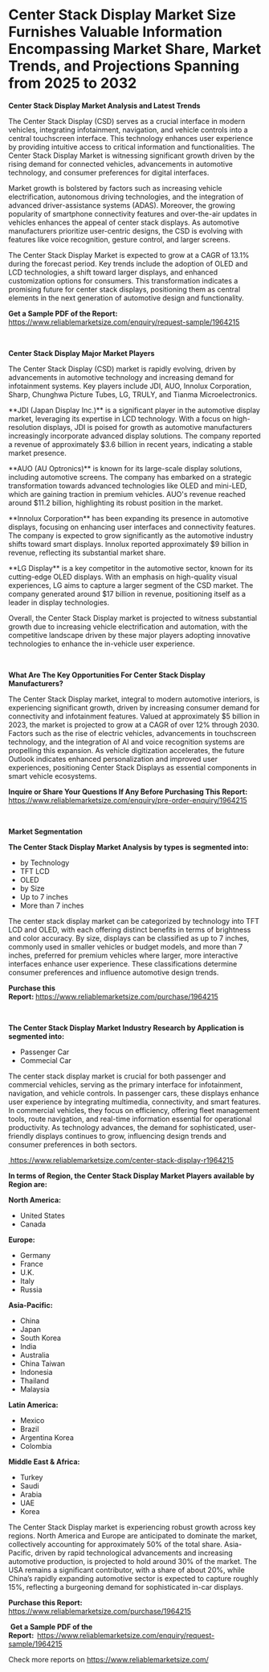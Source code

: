 <p><h1>Center Stack Display Market Size Furnishes Valuable Information Encompassing Market Share, Market Trends, and Projections Spanning from 2025 to 2032</h1></p><p><strong>Center Stack Display Market Analysis and Latest Trends</strong></p>
<p><p>The Center Stack Display (CSD) serves as a crucial interface in modern vehicles, integrating infotainment, navigation, and vehicle controls into a central touchscreen interface. This technology enhances user experience by providing intuitive access to critical information and functionalities. The Center Stack Display Market is witnessing significant growth driven by the rising demand for connected vehicles, advancements in automotive technology, and consumer preferences for digital interfaces.</p><p>Market growth is bolstered by factors such as increasing vehicle electrification, autonomous driving technologies, and the integration of advanced driver-assistance systems (ADAS). Moreover, the growing popularity of smartphone connectivity features and over-the-air updates in vehicles enhances the appeal of center stack displays. As automotive manufacturers prioritize user-centric designs, the CSD is evolving with features like voice recognition, gesture control, and larger screens.</p><p>The Center Stack Display Market is expected to grow at a CAGR of 13.1% during the forecast period. Key trends include the adoption of OLED and LCD technologies, a shift toward larger displays, and enhanced customization options for consumers. This transformation indicates a promising future for center stack displays, positioning them as central elements in the next generation of automotive design and functionality.</p></p>
<p><strong>Get a Sample PDF of the Report:&nbsp;</strong> <a href="https://www.reliablemarketsize.com/enquiry/request-sample/1964215?utm_campaign=3345&utm_medium=2&utm_source=Github&utm_content=ia&utm_term=30032025&utm_id=center-stack-display">https://www.reliablemarketsize.com/enquiry/request-sample/1964215</a></p>
<p>&nbsp;</p>
<p><strong>Center Stack Display Major Market Players</strong></p>
<p><p>The Center Stack Display (CSD) market is rapidly evolving, driven by advancements in automotive technology and increasing demand for infotainment systems. Key players include JDI, AUO, Innolux Corporation, Sharp, Chunghwa Picture Tubes, LG, TRULY, and Tianma Microelectronics.</p><p>**JDI (Japan Display Inc.)** is a significant player in the automotive display market, leveraging its expertise in LCD technology. With a focus on high-resolution displays, JDI is poised for growth as automotive manufacturers increasingly incorporate advanced display solutions. The company reported a revenue of approximately $3.6 billion in recent years, indicating a stable market presence.</p><p>**AUO (AU Optronics)** is known for its large-scale display solutions, including automotive screens. The company has embarked on a strategic transformation towards advanced technologies like OLED and mini-LED, which are gaining traction in premium vehicles. AUO's revenue reached around $11.2 billion, highlighting its robust position in the market.</p><p>**Innolux Corporation** has been expanding its presence in automotive displays, focusing on enhancing user interfaces and connectivity features. The company is expected to grow significantly as the automotive industry shifts toward smart displays. Innolux reported approximately $9 billion in revenue, reflecting its substantial market share.</p><p>**LG Display** is a key competitor in the automotive sector, known for its cutting-edge OLED displays. With an emphasis on high-quality visual experiences, LG aims to capture a larger segment of the CSD market. The company generated around $17 billion in revenue, positioning itself as a leader in display technologies.</p><p>Overall, the Center Stack Display market is projected to witness substantial growth due to increasing vehicle electrification and automation, with the competitive landscape driven by these major players adopting innovative technologies to enhance the in-vehicle user experience.</p></p>
<p>&nbsp;</p>
<p><strong>What Are The Key Opportunities For Center Stack Display Manufacturers?</strong></p>
<p><p>The Center Stack Display market, integral to modern automotive interiors, is experiencing significant growth, driven by increasing consumer demand for connectivity and infotainment features. Valued at approximately $5 billion in 2023, the market is projected to grow at a CAGR of over 12% through 2030. Factors such as the rise of electric vehicles, advancements in touchscreen technology, and the integration of AI and voice recognition systems are propelling this expansion. As vehicle digitization accelerates, the future Outlook indicates enhanced personalization and improved user experiences, positioning Center Stack Displays as essential components in smart vehicle ecosystems.</p></p>
<p><strong>Inquire or Share Your Questions If Any Before Purchasing This Report:</strong> <a href="https://www.reliablemarketsize.com/enquiry/pre-order-enquiry/1964215?utm_campaign=3345&utm_medium=2&utm_source=Github&utm_content=ia&utm_term=30032025&utm_id=center-stack-display">https://www.reliablemarketsize.com/enquiry/pre-order-enquiry/1964215</a></p>
<p>&nbsp;</p>
<p><strong>Market Segmentation</strong></p>
<p><strong>The Center Stack Display Market Analysis by types is segmented into:</strong></p>
<p><ul><li>by Technology</li><li>TFT LCD</li><li>OLED</li><li>by Size</li><li>Up to 7 inches</li><li>More than 7 inches</li></ul></p>
<p><p>The center stack display market can be categorized by technology into TFT LCD and OLED, with each offering distinct benefits in terms of brightness and color accuracy. By size, displays can be classified as up to 7 inches, commonly used in smaller vehicles or budget models, and more than 7 inches, preferred for premium vehicles where larger, more interactive interfaces enhance user experience. These classifications determine consumer preferences and influence automotive design trends.</p></p>
<p><strong>Purchase this Report:&nbsp;</strong><a href="https://www.reliablemarketsize.com/purchase/1964215?utm_campaign=3345&utm_medium=2&utm_source=Github&utm_content=ia&utm_term=30032025&utm_id=center-stack-display">https://www.reliablemarketsize.com/purchase/1964215</a></p>
<p>&nbsp;</p>
<p><strong>The Center Stack Display Market Industry Research by Application is segmented into:</strong></p>
<p><ul><li>Passenger Car</li><li>Commecial Car</li></ul></p>
<p><p>The center stack display market is crucial for both passenger and commercial vehicles, serving as the primary interface for infotainment, navigation, and vehicle controls. In passenger cars, these displays enhance user experience by integrating multimedia, connectivity, and smart features. In commercial vehicles, they focus on efficiency, offering fleet management tools, route navigation, and real-time information essential for operational productivity. As technology advances, the demand for sophisticated, user-friendly displays continues to grow, influencing design trends and consumer preferences in both sectors.</p></p>
<p><a href="https://www.reliablemarketsize.com/center-stack-display-r1964215?utm_campaign=3345&utm_medium=2&utm_source=Github&utm_content=ia&utm_term=30032025&utm_id=center-stack-display">&nbsp;https://www.reliablemarketsize.com/center-stack-display-r1964215</a></p>
<p><strong>In terms of Region, the Center Stack Display Market Players available by Region are:</strong></p>
<p>
    <p> <strong> North America: </strong>
        <ul>
            <li>United States</li>
            <li>Canada</li>
        </ul>
        </p> 
    <p> <strong> Europe: </strong>
        <ul>
            <li>Germany</li>
            <li>France</li>
            <li>U.K.</li>
            <li>Italy</li>
            <li>Russia</li>
        </ul>
        </p> 
    <p> <strong> Asia-Pacific: </strong>
        <ul>
            <li>China</li>
            <li>Japan</li>
            <li>South Korea</li>
            <li>India</li>
            <li>Australia</li>
            <li>China Taiwan</li>
            <li>Indonesia</li>
            <li>Thailand</li>
            <li>Malaysia</li>
        </ul>
        </p> 
    <p> <strong> Latin America: </strong>
        <ul>
            <li>Mexico</li>
            <li>Brazil</li>
            <li>Argentina Korea</li>
            <li>Colombia</li>
        </ul>
        </p> 
    <p> <strong> Middle East & Africa: </strong>
        <ul>
            <li>Turkey</li>
            <li>Saudi</li>
            <li>Arabia</li>
            <li>UAE</li>
            <li>Korea</li>
        </ul>
    </p>
    </p>
<p><p>The Center Stack Display market is experiencing robust growth across key regions. North America and Europe are anticipated to dominate the market, collectively accounting for approximately 50% of the total share. Asia-Pacific, driven by rapid technological advancements and increasing automotive production, is projected to hold around 30% of the market. The USA remains a significant contributor, with a share of about 20%, while China’s rapidly expanding automotive sector is expected to capture roughly 15%, reflecting a burgeoning demand for sophisticated in-car displays.</p></p>
<p><strong>Purchase this Report: </strong><a href="https://www.reliablemarketsize.com/purchase/1964215?utm_campaign=3345&utm_medium=2&utm_source=Github&utm_content=ia&utm_term=30032025&utm_id=center-stack-display">https://www.reliablemarketsize.com/purchase/1964215</a></p>
<p>&nbsp;<strong>Get a Sample PDF of the Report:&nbsp;&nbsp;</strong><a href="https://www.reliablemarketsize.com/enquiry/request-sample/1964215?utm_campaign=3345&utm_medium=2&utm_source=Github&utm_content=ia&utm_term=30032025&utm_id=center-stack-display">https://www.reliablemarketsize.com/enquiry/request-sample/1964215</a></p>
<p><strong></strong></p>
<p>Check more reports on <a href="https://www.reliablemarketsize.com/?utm_campaign=3345&utm_medium=2&utm_source=Github&utm_content=ia&utm_term=30032025&utm_id=center-stack-display">https://www.reliablemarketsize.com/</a></p>